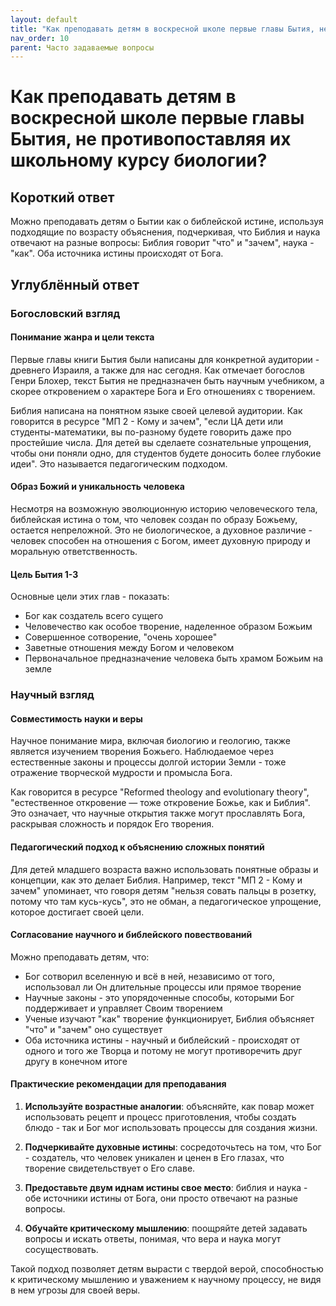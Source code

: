```yaml
---
layout: default
title: "Как преподавать детям в воскресной школе первые главы Бытия, не противопоставляя их школьному курсу биологии?"
nav_order: 10
parent: Часто задаваемые вопросы
---
```


# Как преподавать детям в воскресной школе первые главы Бытия, не противопоставляя их школьному курсу биологии?

## Короткий ответ

Можно преподавать детям о Бытии как о библейской истине, используя подходящие по возрасту объяснения, подчеркивая, что Библия и наука отвечают на разные вопросы: Библия говорит "что" и "зачем", наука - "как". Оба источника истины происходят от Бога.

## Углублённый ответ

### Богословский взгляд

#### Понимание жанра и цели текста

Первые главы книги Бытия были написаны для конкретной аудитории - древнего Израиля, а также для нас сегодня. Как отмечает богослов Генри Блохер, текст Бытия не предназначен быть научным учебником, а скорее откровением о характере Бога и Его отношениях с творением.

Библия написана на понятном языке своей целевой аудитории. Как говорится в ресурсе "МП 2 - Кому и зачем", "если ЦА дети или студенты-математики, вы по-разному будете говорить даже про простейшие числа. Для детей вы сделаете сознательные упрощения, чтобы они поняли одно, для студентов будете доносить более глубокие идеи". Это называется педагогическим подходом.

#### Образ Божий и уникальность человека

Несмотря на возможную эволюционную историю человеческого тела, библейская истина о том, что человек создан по образу Божьему, остается непреложной. Это не биологическое, а духовное различие - человек способен на отношения с Богом, имеет духовную природу и моральную ответственность.

#### Цель Бытия 1-3

Основные цели этих глав - показать:
- Бог как создатель всего сущего
- Человечество как особое творение, наделенное образом Божьим
- Совершенное сотворение, "очень хорошее" 
- Заветные отношения между Богом и человеком
- Первоначальное предназначение человека быть храмом Божьим на земле

### Научный взгляд

#### Совместимость науки и веры

Научное понимание мира, включая биологию и геологию, также является изучением творения Божьего. Наблюдаемое через естественные законы и процессы долгой истории Земли - тоже отражение творческой мудрости и промысла Бога.

Как говорится в ресурсе "Reformed theology and evolutionary theory", "естественное откровение — тоже откровение Божье, как и Библия". Это означает, что научные открытия также могут прославлять Бога, раскрывая сложность и порядок Его творения.

#### Педагогический подход к объяснению сложных понятий

Для детей младшего возраста важно использовать понятные образы и концепции, как это делает Библия. Например, текст "МП 2 - Кому и зачем" упоминает, что говоря детям "нельзя совать пальцы в розетку, потому что там кусь-кусь", это не обман, а педагогическое упрощение, которое достигает своей цели.

#### Согласование научного и библейского повествований

Можно преподавать детям, что:
- Бог сотворил вселенную и всё в ней, независимо от того, использовал ли Он длительные процессы или прямое творение
- Научные законы - это упорядоченные способы, которыми Бог поддерживает и управляет Своим творением
- Ученые изучают "как" творение функционирует, Библия объясняет "что" и "зачем" оно существует
- Оба источника истины - научный и библейский - происходят от одного и того же Творца и потому не могут противоречить друг другу в конечном итоге

#### Практические рекомендации для преподавания

1. **Используйте возрастные аналогии**: объясняйте, как повар может использовать рецепт и процесс приготовления, чтобы создать блюдо - так и Бог мог использовать процессы для создания жизни.

2. **Подчеркивайте духовные истины**: сосредоточьтесь на том, что Бог - создатель, что человек уникален и ценен в Его глазах, что творение свидетельствует о Его славе.

3. **Предоставьте двум иднам истины свое место**: библия и наука - обе источники истины от Бога, они просто отвечают на разные вопросы.

4. **Обучайте критическому мышлению**: поощряйте детей задавать вопросы и искать ответы, понимая, что вера и наука могут сосуществовать.

Такой подход позволяет детям вырасти с твердой верой, способностью к критическому мышлению и уважением к научному процессу, не видя в нем угрозы для своей веры.